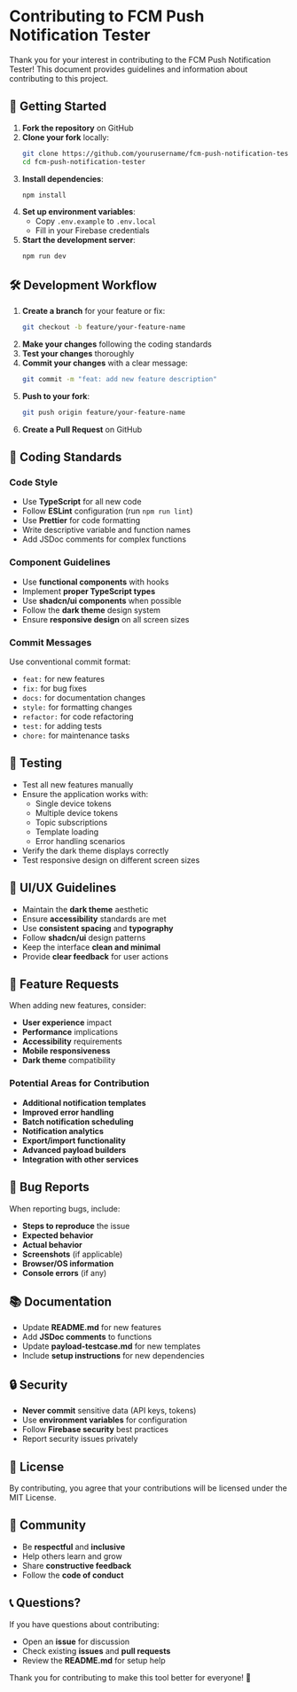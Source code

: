 # Contributing to FCM Push Notification Tester

Thank you for your interest in contributing to the FCM Push Notification Tester! This document provides guidelines and information about contributing to this project.

## 🚀 Getting Started

1. **Fork the repository** on GitHub
2. **Clone your fork** locally:
   ```bash
   git clone https://github.com/yourusername/fcm-push-notification-tester.git
   cd fcm-push-notification-tester
   ```
3. **Install dependencies**:
   ```bash
   npm install
   ```
4. **Set up environment variables**:
   - Copy `.env.example` to `.env.local`
   - Fill in your Firebase credentials
5. **Start the development server**:
   ```bash
   npm run dev
   ```

## 🛠️ Development Workflow

1. **Create a branch** for your feature or fix:
   ```bash
   git checkout -b feature/your-feature-name
   ```
2. **Make your changes** following the coding standards
3. **Test your changes** thoroughly
4. **Commit your changes** with a clear message:
   ```bash
   git commit -m "feat: add new feature description"
   ```
5. **Push to your fork**:
   ```bash
   git push origin feature/your-feature-name
   ```
6. **Create a Pull Request** on GitHub

## 📝 Coding Standards

### Code Style
- Use **TypeScript** for all new code
- Follow **ESLint** configuration (run `npm run lint`)
- Use **Prettier** for code formatting
- Write descriptive variable and function names
- Add JSDoc comments for complex functions

### Component Guidelines
- Use **functional components** with hooks
- Implement **proper TypeScript types**
- Use **shadcn/ui components** when possible
- Follow the **dark theme** design system
- Ensure **responsive design** on all screen sizes

### Commit Messages
Use conventional commit format:
- `feat:` for new features
- `fix:` for bug fixes
- `docs:` for documentation changes
- `style:` for formatting changes
- `refactor:` for code refactoring
- `test:` for adding tests
- `chore:` for maintenance tasks

## 🧪 Testing

- Test all new features manually
- Ensure the application works with:
  - Single device tokens
  - Multiple device tokens
  - Topic subscriptions
  - Template loading
  - Error handling scenarios
- Verify the dark theme displays correctly
- Test responsive design on different screen sizes

## 🎨 UI/UX Guidelines

- Maintain the **dark theme** aesthetic
- Ensure **accessibility** standards are met
- Use **consistent spacing** and **typography**
- Follow **shadcn/ui** design patterns
- Keep the interface **clean and minimal**
- Provide **clear feedback** for user actions

## 📱 Feature Requests

When adding new features, consider:
- **User experience** impact
- **Performance** implications
- **Accessibility** requirements
- **Mobile responsiveness**
- **Dark theme** compatibility

### Potential Areas for Contribution

- **Additional notification templates**
- **Improved error handling**
- **Batch notification scheduling**
- **Notification analytics**
- **Export/import functionality**
- **Advanced payload builders**
- **Integration with other services**

## 🐛 Bug Reports

When reporting bugs, include:
- **Steps to reproduce** the issue
- **Expected behavior**
- **Actual behavior**
- **Screenshots** (if applicable)
- **Browser/OS information**
- **Console errors** (if any)

## 📚 Documentation

- Update **README.md** for new features
- Add **JSDoc comments** to functions
- Update **payload-testcase.md** for new templates
- Include **setup instructions** for new dependencies

## 🔒 Security

- **Never commit** sensitive data (API keys, tokens)
- Use **environment variables** for configuration
- Follow **Firebase security** best practices
- Report security issues privately

## 📄 License

By contributing, you agree that your contributions will be licensed under the MIT License.

## 🤝 Community

- Be **respectful** and **inclusive**
- Help others learn and grow
- Share **constructive feedback**
- Follow the **code of conduct**

## 📞 Questions?

If you have questions about contributing:
- Open an **issue** for discussion
- Check existing **issues** and **pull requests**
- Review the **README.md** for setup help

Thank you for contributing to make this tool better for everyone! 🚀 